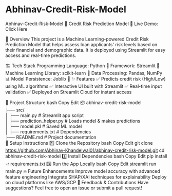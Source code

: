 # Abhinav-Credit-Risk-Model
Abhinav-Credit-Risk-Model
📌 Credit Risk Prediction Model
🚀 Live Demo: Click Here

📖 Overview
This project is a Machine Learning-powered Credit Risk Prediction Model that helps assess loan applicants' risk levels based on their financial and demographic data. It is deployed using Streamlit for easy access and real-time predictions.

🏗️ Tech Stack
Programming Language: Python 🐍
Framework: Streamlit 🎨
Machine Learning Library: scikit-learn 🤖
Data Processing: Pandas, NumPy 📊
Model Persistence: Joblib 💾
✨ Features
✅ Predicts credit risk (High/Low) using ML algorithms
✅ Interactive UI built with Streamlit
✅ Real-time input validation
✅ Deployed on Streamlit Cloud for instant access

📂 Project Structure
bash
Copy
Edit
📦 abhinav-credit-risk-model  
├── src/  
│   ├── main.py  # Streamlit app script  
│   ├── prediction_helper.py  # Loads model & makes predictions  
│   ├── model.pkl  # Saved ML model  
│   ├── requirements.txt  # Dependencies  
├── README.md  # Project documentation  
🚀 Setup Instructions
1️⃣ Clone the Repository
bash
Copy
Edit
git clone https://github.com/Abhinav-Khandelwal01/abhinav-credit-risk-model.git
cd abhinav-credit-risk-model
2️⃣ Install Dependencies
bash
Copy
Edit
pip install -r requirements.txt
3️⃣ Run the App Locally
bash
Copy
Edit
streamlit run main.py
🔥 Future Enhancements
Improve model accuracy with advanced feature engineering
Integrate SHAP/XAI techniques for explainability
Deploy on cloud platforms like AWS/GCP
📩 Feedback & Contributions
Have suggestions? Feel free to open an issue or submit a pull request!
